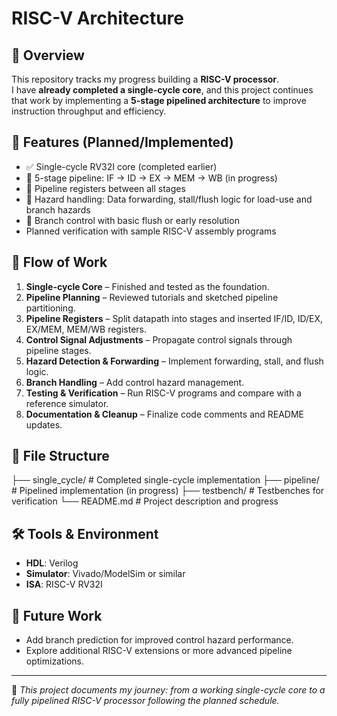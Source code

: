# RISC-V Architecture

## 🧩 Overview  
This repository tracks my progress building a **RISC-V processor**.  
I have **already completed a single-cycle core**, and this project continues that work by implementing a **5-stage pipelined architecture** to improve instruction throughput and efficiency.

## 🔗 Features (Planned/Implemented)  
- ✅ Single-cycle RV32I core (completed earlier)  
- 🚧 5-stage pipeline: IF → ID → EX → MEM → WB (in progress)  
- 🚧 Pipeline registers between all stages  
- 🚧 Hazard handling: Data forwarding, stall/flush logic for load-use and branch hazards  
- 🚧 Branch control with basic flush or early resolution  
- Planned verification with sample RISC-V assembly programs

## 📜 Flow of Work  
1. **Single-cycle Core** – Finished and tested as the foundation.  
2. **Pipeline Planning** – Reviewed tutorials and sketched pipeline partitioning.  
3. **Pipeline Registers** – Split datapath into stages and inserted IF/ID, ID/EX, EX/MEM, MEM/WB registers.  
4. **Control Signal Adjustments** – Propagate control signals through pipeline stages.  
5. **Hazard Detection & Forwarding** – Implement forwarding, stall, and flush logic.  
6. **Branch Handling** – Add control hazard management.  
7. **Testing & Verification** – Run RISC-V programs and compare with a reference simulator.  
8. **Documentation & Cleanup** – Finalize code comments and README updates.

## 📂 File Structure  
├── single_cycle/ # Completed single-cycle implementation
├── pipeline/ # Pipelined implementation (in progress)
├── testbench/ # Testbenches for verification
└── README.md # Project description and progress
## 🛠 Tools & Environment  
- **HDL**: Verilog  
- **Simulator**: Vivado/ModelSim or similar  
- **ISA**: RISC-V RV32I  

## 📌 Future Work  
- Add branch prediction for improved control hazard performance.  
- Explore additional RISC-V extensions or more advanced pipeline optimizations.  

---

🚀 *This project documents my journey: from a working single-cycle core to a fully pipelined RISC-V processor following the planned schedule.*  


